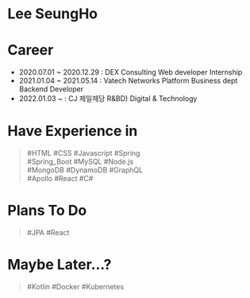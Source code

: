 # Lee SeungHo

# Career
  - 2020.07.01 ~ 2020.12.29 : DEX Consulting Web developer Internship
  - 2021.01.04 ~ 2021.05.14 : Vatech Networks Platform Business dept Backend Developer
  - 2022.01.03 ~            : CJ 제일제당 R&BD) Digital & Technology

# Have Experience in
  > #HTML #CSS #Javascript #Spring<br>
  > #Spring_Boot #MySQL #Node.js<br>
  > #MongoDB #DynamoDB #GraphQL<br>
  > #Apollo #React #C#
  
# Plans To Do
  > #JPA #React

# Maybe Later...?
  > #Kotlin #Docker #Kubernetes
